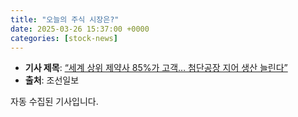 ```yaml
---
title: "오늘의 주식 시장은?"
date: 2025-03-26 15:37:00 +0000
categories: [stock-news]
---
```


- **기사 제목**: [“세계 상위 제약사 85%가 고객… 첨단공장 지어 생산 늘린다”](https://www.chosun.com/economy/science/2025/03/27/WBJOTNQ2F5D2DGW7NY6YFJZOV4/)
- **출처**: 조선일보

자동 수집된 기사입니다.
